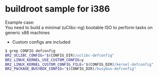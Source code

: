 # buildroot sample for i386

Example case:  
You need to build a minimal (uClibc-ng) bootable ISO to perform tasks on generic x86 machines  

* Custom configs are included
```sh
$ grep CONFIG defconfig  
BR2_UCLIBC_CONFIG="$(CONFIG_DIR)/uclibc-defconfig"  
BR2_LINUX_KERNEL_USE_CUSTOM_CONFIG=y  
BR2_LINUX_KERNEL_CUSTOM_CONFIG_FILE="$(CONFIG_DIR)/kernel-defconfig"  
BR2_PACKAGE_BUSYBOX_CONFIG="$(CONFIG_DIR)/busybox-defconfig"  
```
